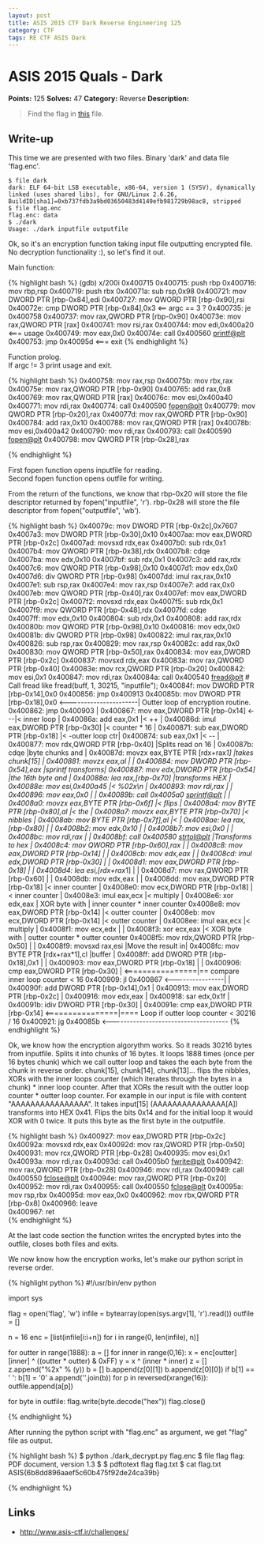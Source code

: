 ```yaml
---
layout: post
title: ASIS 2015 CTF Dark Reverse Engineering 125
category: CTF
tags: RE CTF ASIS Dark
---
```


# ASIS 2015 Quals - Dark
**Points:** 125
**Solves:** 47
**Category:** Reverse
**Description:**

> Find the flag in [this]({{site.url}}/assets/dark_aba92f5882a156452b18b895c722cea6) file.

## Write-up

This time we are presented with two files. Binary 'dark' and data file 'flag.enc'.

	$ file dark 
	dark: ELF 64-bit LSB executable, x86-64, version 1 (SYSV), dynamically linked (uses shared libs), for GNU/Linux 2.6.26, BuildID[sha1]=0xb737fdb3a9bd03650483d4149efb981729b98ac8, stripped
	$ file flag.enc 
	flag.enc: data
	$ ./dark 
	Usage: ./dark inputfile outputfile
 
Ok, so it's an encryption function taking input file outputting encrypted file.
No decryption functionality :), so let's find it out.  

Main function:  

{% highlight bash %}
(gdb) x/200i 0x400715
   0x400715:	push   rbp
   0x400716:	mov    rbp,rsp
   0x400719:	push   rbx
   0x40071a:	sub    rsp,0x98
   0x400721:	mov    DWORD PTR [rbp-0x84],edi
   0x400727:	mov    QWORD PTR [rbp-0x90],rsi
   0x40072e:	cmp    DWORD PTR [rbp-0x84],0x3  <== argc == 3 ?
   0x400735:	je     0x400758
   0x400737:	mov    rax,QWORD PTR [rbp-0x90]
   0x40073e:	mov    rax,QWORD PTR [rax]
   0x400741:	mov    rsi,rax
   0x400744:	mov    edi,0x400a20  <=== usage
   0x400749:	mov    eax,0x0
   0x40074e:	call   0x400560 <printf@plt>
   0x400753:	jmp    0x40095d  <=== exit
{% endhighlight %}

Function prolog.  
If argc != 3 print usage and exit.

{% highlight bash %}
   0x400758:	mov    rax,rsp
   0x40075b:	mov    rbx,rax
   0x40075e:	mov    rax,QWORD PTR [rbp-0x90]
   0x400765:	add    rax,0x8
   0x400769:	mov    rax,QWORD PTR [rax]
   0x40076c:	mov    esi,0x400a40
   0x400771:	mov    rdi,rax
   0x400774:	call   0x400590 <fopen@plt>
   0x400779:	mov    QWORD PTR [rbp-0x20],rax
   0x40077d:	mov    rax,QWORD PTR [rbp-0x90]
   0x400784:	add    rax,0x10
   0x400788:	mov    rax,QWORD PTR [rax]
   0x40078b:	mov    esi,0x400a42
   0x400790:	mov    rdi,rax
   0x400793:	call   0x400590 <fopen@plt>
   0x400798:	mov    QWORD PTR [rbp-0x28],rax

{% endhighlight %}

First fopen function opens inputfile for reading.  
Second fopen function opens outfile for writing.

From the return of the functions, we know that rbp-0x20 will store the file descriptor returned by fopen("inputfile", 'r').
rbp-0x28 will store the file descriptor from fopen("outputfile", 'wb').

{% highlight bash %}
   0x40079c:	mov    DWORD PTR [rbp-0x2c],0x7607  
   0x4007a3:	mov    DWORD PTR [rbp-0x30],0x10
   0x4007aa:	mov    eax,DWORD PTR [rbp-0x2c]
   0x4007ad:	movsxd rdx,eax
   0x4007b0:	sub    rdx,0x1
   0x4007b4:	mov    QWORD PTR [rbp-0x38],rdx
   0x4007b8:	cdqe   
   0x4007ba:	mov    edx,0x10
   0x4007bf:	sub    rdx,0x1
   0x4007c3:	add    rax,rdx
   0x4007c6:	mov    QWORD PTR [rbp-0x98],0x10
   0x4007d1:	mov    edx,0x0
   0x4007d6:	div    QWORD PTR [rbp-0x98]
   0x4007dd:	imul   rax,rax,0x10
   0x4007e1:	sub    rsp,rax
   0x4007e4:	mov    rax,rsp
   0x4007e7:	add    rax,0x0
   0x4007eb:	mov    QWORD PTR [rbp-0x40],rax
   0x4007ef:	mov    eax,DWORD PTR [rbp-0x2c]
   0x4007f2:	movsxd rdx,eax
   0x4007f5:	sub    rdx,0x1
   0x4007f9:	mov    QWORD PTR [rbp-0x48],rdx
   0x4007fd:	cdqe   
   0x4007ff:	mov    edx,0x10
   0x400804:	sub    rdx,0x1
   0x400808:	add    rax,rdx
   0x40080b:	mov    QWORD PTR [rbp-0x98],0x10
   0x400816:	mov    edx,0x0
   0x40081b:	div    QWORD PTR [rbp-0x98]
   0x400822:	imul   rax,rax,0x10
   0x400826:	sub    rsp,rax
   0x400829:	mov    rax,rsp
   0x40082c:	add    rax,0x0
   0x400830:	mov    QWORD PTR [rbp-0x50],rax
   0x400834:	mov    eax,DWORD PTR [rbp-0x2c]
   0x400837:	movsxd rdx,eax
   0x40083a:	mov    rax,QWORD PTR [rbp-0x40]
   0x40083e:	mov    rcx,QWORD PTR [rbp-0x20]
   0x400842:	mov    esi,0x1
   0x400847:	mov    rdi,rax
   0x40084a:	call   0x400540 <fread@plt>           # Call fread like fread(buff, 1, 30215, "inputfile");
   0x40084f:	mov    DWORD PTR [rbp-0x14],0x0
   0x400856:	jmp    0x400913
   0x40085b:	mov    DWORD PTR [rbp-0x18],0x0 <----------------------| Outter loop of encryption routine.
   0x400862:	jmp    0x400903                                        | 
   0x400867:	mov    eax,DWORD PTR [rbp-0x14] <---|< inner loop      |
   0x40086a:	add    eax,0x1                      |< ++              |
   0x40086d:	imul   eax,DWORD PTR [rbp-0x30]     |< counter * 16    |
   0x400871:	sub    eax,DWORD PTR [rbp-0x18]     |< -outter loop ctr|
   0x400874:	sub    eax,0x1                      |< --              |
   0x400877:	mov    rdx,QWORD PTR [rbp-0x40]     |Splits read on 16 |
   0x40087b:	cdqe                                |byte chunks and   |
   0x40087d:	movzx  eax,BYTE PTR [rdx+rax*1]     |takes chunk[15]   |
   0x400881:	movzx  eax,al                       |                  |
   0x400884:	mov    DWORD PTR [rbp-0x54],eax     |sprintf transforms|
   0x400887:	mov    edx,DWORD PTR [rbp-0x54]     |the 16th byte and |
   0x40088a:	lea    rax,[rbp-0x70]               |transforms HEX    |
   0x40088e:	mov    esi,0x400a45                 |< %02x\n          |
   0x400893:	mov    rdi,rax                      |                  |
   0x400896:	mov    eax,0x0                      |                  |
   0x40089b:	call   0x4005a0 <sprintf@plt>       |                  |
   0x4008a0:	movzx  eax,BYTE PTR [rbp-0x6f]      |< flips           |
   0x4008a4:	mov    BYTE PTR [rbp-0x80],al       |< the             |
   0x4008a7:	movzx  eax,BYTE PTR [rbp-0x70]      |< nibbles         |
   0x4008ab:	mov    BYTE PTR [rbp-0x7f],al       |<                 |
   0x4008ae:	lea    rax,[rbp-0x80]               |                  |
   0x4008b2:	mov    edx,0x10                     |                  |
   0x4008b7:	mov    esi,0x0                      |                  |
   0x4008bc:	mov    rdi,rax                      |                  |
   0x4008bf:	call   0x400580 <strtol@plt>        |Transforms to hex |
   0x4008c4:	mov    QWORD PTR [rbp-0x60],rax     |                  |
   0x4008c8:	mov    eax,DWORD PTR [rbp-0x14]     |                  |
   0x4008cb:	mov    edx,eax                      |                  |
   0x4008cd:	imul   edx,DWORD PTR [rbp-0x30]     |                  |
   0x4008d1:	mov    eax,DWORD PTR [rbp-0x18]     |                  |
   0x4008d4:	lea    esi,[rdx+rax*1]              |                  |
   0x4008d7:	mov    rax,QWORD PTR [rbp-0x60]     |                  |
   0x4008db:	mov    edx,eax                      |                  |
   0x4008dd:	mov    eax,DWORD PTR [rbp-0x18]     |< inner counter   |
   0x4008e0:	mov    ecx,DWORD PTR [rbp-0x18]     |< inner counter   |
   0x4008e3:	imul   eax,ecx                      |< multiply        |
   0x4008e6:	xor    edx,eax                      | XOR byte with    | inner counter * inner counter
   0x4008e8:	mov    eax,DWORD PTR [rbp-0x14]     |< outter counter  |
   0x4008eb:	mov    ecx,DWORD PTR [rbp-0x14]     |< outter counter  |
   0x4008ee:	imul   eax,ecx                      |< multiply        | 
   0x4008f1:	mov    ecx,edx                      |                  |
   0x4008f3:	xor    ecx,eax                      |< XOR byte with   | outter counter * outter counter
   0x4008f5:	mov    rdx,QWORD PTR [rbp-0x50]     |                  |
   0x4008f9:	movsxd rax,esi                      |Move the result in|
   0x4008fc:	mov    BYTE PTR [rdx+rax*1],cl      |buffer            |
   0x4008ff:	add    DWORD PTR [rbp-0x18],0x1     |                  |
   0x400903:	mov    eax,DWORD PTR [rbp-0x18]     |                  |
   0x400906:	cmp    eax,DWORD PTR [rbp-0x30]     | <================|== compare inner loop counter < 16
   0x400909:	jl     0x400867    <----------------|                  |
   0x40090f:	add    DWORD PTR [rbp-0x14],0x1                        |
   0x400913:	mov    eax,DWORD PTR [rbp-0x2c]                        |
   0x400916:	mov    edx,eax                                         |
   0x400918:	sar    edx,0x1f                                        |
   0x40091b:	idiv   DWORD PTR [rbp-0x30]                            |
   0x40091e:	cmp    eax,DWORD PTR [rbp-0x14]       <================|==== Loop if outter loop counter < 30216 / 16
   0x400921:	jg     0x40085b   <-------------------------------------
{% endhighlight %}

Ok, we know how the encryption algorythm works. So it reads 30216 bytes from inputfile. Splits it into chunks of 16 bytes.
It loops 1888 times (once per 16 bytes chunk) which we call outter loop and takes the each byte from the chunk in reverse order.
chunk[15], chunk[14], chunk[13]... flips the nibbles, XORs with the inner loops counter (which iterates through the bytes in a chunk) * inner loop counter.
After that XORs the result with the outter loop counter * outter loop counter.
For example in our input is file with content "AAAAAAAAAAAAAAAA". It takes input[15] (AAAAAAAAAAAAAAA[A]) transforms into HEX 0x41.
Flips the bits 0x14 and for the initial loop it would XOR with 0 twice. It puts this byte as the first byte in the outputfile.

{% highlight bash %}
   0x400927:	mov    eax,DWORD PTR [rbp-0x2c]
   0x40092a:	movsxd rdx,eax
   0x40092d:	mov    rax,QWORD PTR [rbp-0x50]
   0x400931:	mov    rcx,QWORD PTR [rbp-0x28]
   0x400935:	mov    esi,0x1
   0x40093a:	mov    rdi,rax
   0x40093d:	call   0x4005b0 <fwrite@plt>
   0x400942:	mov    rax,QWORD PTR [rbp-0x28]
   0x400946:	mov    rdi,rax
   0x400949:	call   0x400550 <fclose@plt>
   0x40094e:	mov    rax,QWORD PTR [rbp-0x20]
   0x400952:	mov    rdi,rax
   0x400955:	call   0x400550 <fclose@plt>
   0x40095a:	mov    rsp,rbx
   0x40095d:	mov    eax,0x0
   0x400962:	mov    rbx,QWORD PTR [rbp-0x8]
   0x400966:	leave  
   0x400967:	ret    
{% endhighlight %}

At the last code section the function writes the encrypted bytes into the outfile, closes both files and exits.

We now know how the encryption works, let's make our python script in reverse order.

{% highlight python %}
#!/usr/bin/env python

import sys

flag = open('flag', 'w')
infile = bytearray(open(sys.argv[1], 'r').read())
outfile = []

n = 16
enc = [list(infile[i:i+n]) for i in range(0, len(infile), n)]

for outter in range(1888):
	a = []
	for inner in range(0,16):
		x = enc[outter][inner] ^ ((outter * outter) & 0xFF)
		y = x ^ (inner * inner)
		z = []
		z.append("%2x" % (y))
		b = []
		b.append(z[0][1])
		b.append(z[0][0])
		if b[1] == ' ':
			b[1] = '0'
		a.append(''.join(b))
	for p in reversed(xrange(16)):
		outfile.append(a[p])

for byte in outfile:
	flag.write(byte.decode("hex"))
flag.close()

{% endhighlight %}

After running the python script with "flag.enc" as argument, we get "flag" file as output.

{% highlight bash %}
$ python ./dark_decrypt.py flag.enc 
$ file flag
flag: PDF document, version 1.3
$
$ pdftotext flag flag.txt
$ cat flag.txt 
ASIS{6b8dd896aaef5c60b475f92de24ca39b}

{% endhighlight %}

## Links

* <http://www.asis-ctf.ir/challenges/>

